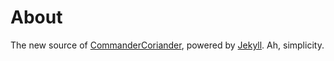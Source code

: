 # About

The new source of [CommanderCoriander](http://commandercoriander.net), powered by [Jekyll](http://jekyllrb.com/). Ah, simplicity.

